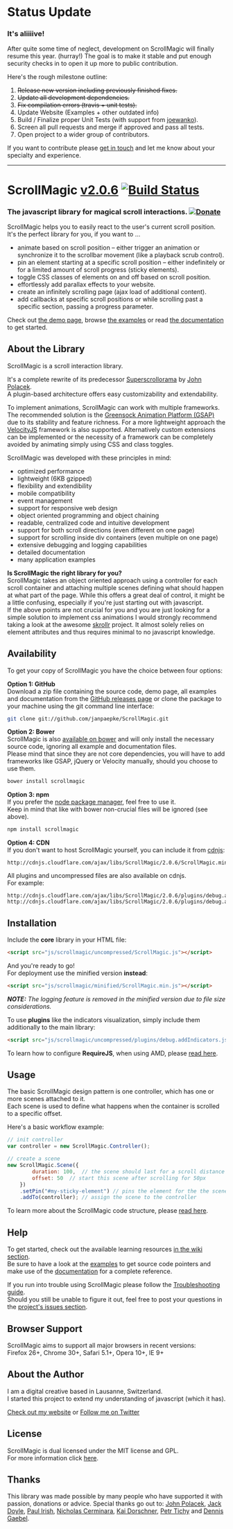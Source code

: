 # Status Update

### It's aliiiive!

After quite some time of neglect, development on ScrollMagic will finally resume this year. (hurray!)
The goal is to make it stable and put enough security checks in to open it up more to public contribution.

Here's the rough milestone outline:

1. ~~Release new version including previously finished fixes.~~
2. ~~Update all development dependencies.~~
3. ~~Fix compilation errors (travis + unit tests).~~
4. Update Website (Examples + other outdated info)
5. Build / Finalize proper Unit Tests (with support from [joewanko](https://github.com/joewanko)).
6. Screen all pull requests and merge if approved and pass all tests.
7. Open project to a wider group of contributors.

If you want to contribute please [get in touch](http://www.janpaepke.de) and let me know about your specialty and experience.

---

# ScrollMagic <a href='https://github.com/janpaepke/ScrollMagic/blob/master/CHANGELOG.md' class='version' title='Whats New?'>v2.0.6</a> [![Build Status](https://api.travis-ci.org/janpaepke/ScrollMagic.svg?branch=master)](https://travis-ci.org/janpaepke/ScrollMagic) 

### The javascript library for magical scroll interactions. [![Donate](https://www.paypalobjects.com/en_US/i/btn/btn_donate_SM.gif "Shut up and take my money!")](https://www.paypal.com/cgi-bin/webscr?cmd=_s-xclick&hosted_button_id=8BJC8B58XHKLL "Shut up and take my money!")

ScrollMagic helps you to easily react to the user's current scroll position.  
It's the perfect library for you, if you want to ...

* animate based on scroll position – either trigger an animation or synchronize it to the scrollbar movement (like a playback scrub control).
* pin an element starting at a specific scroll position – either indefinitely or for a limited amount of scroll progress (sticky elements).
* toggle CSS classes of elements on and off based on scroll position.
* effortlessly add parallax effects to your website.
* create an infinitely scrolling page (ajax load of additional content).
* add callbacks at specific scroll positions or while scrolling past a specific section, passing a progress parameter.

Check out [the demo page](http://scrollmagic.io), browse [the examples](http://scrollmagic.io/examples/index.html) or read [the documentation](http://scrollmagic.io/docs/index.html) to get started.

## About the Library

ScrollMagic is a scroll interaction library.

It's a complete rewrite of its predecessor [Superscrollorama](https://github.com/johnpolacek/superscrollorama) by [John Polacek](http://johnpolacek.com).  
A plugin-based architecture offers easy customizability and extendability.

To implement animations, ScrollMagic can work with multiple frameworks.
The recommended solution is the [Greensock Animation Platform (GSAP)](http://www.greensock.com/gsap-js/) due to its stability and feature richness. For a more lightweight approach the [VelocityJS](http://VelocityJS.org) framework is also supported. Alternatively custom extensions can be implemented or the necessity of a framework can be completely avoided by animating simply  using CSS and class toggles.

ScrollMagic was developed with these principles in mind:

* optimized performance
* lightweight (6KB gzipped)
* flexibility and extendibility
* mobile compatibility
* event management
* support for responsive web design
* object oriented programming and object chaining
* readable, centralized code and intuitive development
* support for both scroll directions (even different on one page)
* support for scrolling inside div containers (even multiple on one page)
* extensive debugging and logging capabilities
* detailed documentation
* many application examples

**Is ScrollMagic the right library for you?**  
ScrollMagic takes an object oriented approach using a controller for each scroll container and attaching multiple scenes defining what should happen at what part of the page. While this offers a great deal of control, it might be a little confusing, especially if you're just starting out with javascript.  
If the above points are not crucial for you and you are just looking for a simple solution to implement css animations I would strongly recommend taking a look at the awesome [skrollr](http://prinzhorn.github.io/skrollr/) project. It almost solely relies on element attributes and thus requires minimal to no javascript knowledge.

## Availability

To get your copy of ScrollMagic you have the choice between four options:
  
__Option 1: GitHub__  
Download a zip file containing the source code, demo page, all examples and documentation from the [GitHub releases page](https://github.com/janpaepke/ScrollMagic/releases) or clone the package to your machine using the git command line interface:

```bash
git clone git://github.com/janpaepke/ScrollMagic.git
```

__Option 2: Bower__  
ScrollMagic is also [available on bower](http://bower.io/search/?q=scrollmagic) and will only install the necessary source code, ignoring all example and documentation files.  
Please mind that since they are not core dependencies, you will have to add frameworks like GSAP, jQuery or Velocity manually, should you choose to use them.

```bash
bower install scrollmagic
```

__Option 3: npm__  
If you prefer the [node package manager](https://www.npmjs.com/package/scrollmagic), feel free to use it.  
Keep in mind that like with bower non-crucial files will be ignored (see above).

```bash
npm install scrollmagic
```

__Option 4: CDN__  
If you don't want to host ScrollMagic yourself, you can include it from [cdnjs](https://cdnjs.com/libraries/ScrollMagic):

```
http://cdnjs.cloudflare.com/ajax/libs/ScrollMagic/2.0.6/ScrollMagic.min.js
```

All plugins and uncompressed files are also available on cdnjs.  
For example:

```
http://cdnjs.cloudflare.com/ajax/libs/ScrollMagic/2.0.6/plugins/debug.addIndicators.js
http://cdnjs.cloudflare.com/ajax/libs/ScrollMagic/2.0.6/plugins/debug.addIndicators.min.js
```

## Installation

Include the __core__ library in your HTML file:

```html
<script src="js/scrollmagic/uncompressed/ScrollMagic.js"></script>
```
And you're ready to go!  
For deployment use the minified version __instead__:

```html
<script src="js/scrollmagic/minified/ScrollMagic.min.js"></script>
```
_**NOTE:** The logging feature is removed in the minified version due to file size considerations._

To use __plugins__ like the indicators visualization, simply include them additionally to the main library:

```html
<script src="js/scrollmagic/uncompressed/plugins/debug.addIndicators.js"></script>
```

To learn how to configure __RequireJS__, when using AMD, please [read here](https://github.com/janpaepke/ScrollMagic/wiki/Getting-Started-:-Using-AMD).

## Usage

The basic ScrollMagic design pattern is one controller, which has one or more scenes attached to it.  
Each scene is used to define what happens when the container is scrolled to a specific offset.

Here's a basic workflow example:

```javascript
// init controller
var controller = new ScrollMagic.Controller();

// create a scene
new ScrollMagic.Scene({
		duration: 100,	// the scene should last for a scroll distance of 100px
		offset: 50	// start this scene after scrolling for 50px
	})
	.setPin("#my-sticky-element") // pins the element for the the scene's duration
	.addTo(controller); // assign the scene to the controller
```
To learn more about the ScrollMagic code structure, please [read here](https://github.com/janpaepke/ScrollMagic/wiki/Getting-Started-:-How-to-use-ScrollMagic).

## Help

To get started, check out the available learning resources [in the wiki section](https://github.com/janpaepke/ScrollMagic/wiki).  
Be sure to have a look at the [examples](http://janpaepke.github.com/ScrollMagic/examples/index.html) to get source code pointers and make use of the [documentation](http://janpaepke.github.com/ScrollMagic/docs/index.html) for a complete reference.

If you run into trouble using ScrollMagic please follow the [Troubleshooting guide](https://github.com/janpaepke/ScrollMagic/blob/master/CONTRIBUTING.md).  
Should you still be unable to figure it out, feel free to post your questions in the [project's issues section](https://github.com/janpaepke/ScrollMagic/issues).

## Browser Support

ScrollMagic aims to support all major browsers in recent versions:  
Firefox 26+, Chrome 30+, Safari 5.1+, Opera 10+, IE 9+

## About the Author

I am a digital creative based in Lausanne, Switzerland.  
I started this project to extend my understanding of javascript (which it has).

[Check out my website](http://www.janpaepke.de) or [Follow me on Twitter](http://twitter.com/janpaepke)

## License

ScrollMagic is dual licensed under the MIT license and GPL.  
For more information click [here](https://github.com/janpaepke/ScrollMagic/blob/master/LICENSE.md).

## Thanks

This library was made possible by many people who have supported it with passion, donations or advice. Special thanks go out to: [John Polacek](https://github.com/johnpolacek), [Jack Doyle](https://github.com/greensock), [Paul Irish](https://github.com/paulirish), [Nicholas Cerminara](https://github.com/ncerminara), [Kai Dorschner](https://github.com/krnlde), [Petr Tichy](https://github.com/petr-tichy) and [Dennis Gaebel](https://github.com/grayghostvisuals).
